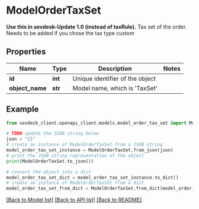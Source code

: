 # ModelOrderTaxSet

**Use this in sevdesk-Update 1.0 (instead of taxRule).**  Tax set of the order. Needs to be added if you chose the tax type custom

## Properties

Name | Type | Description | Notes
------------ | ------------- | ------------- | -------------
**id** | **int** | Unique identifier of the object | 
**object_name** | **str** | Model name, which is &#39;TaxSet&#39; | 

## Example

```python
from sevdesk_client.openapi_client.models.model_order_tax_set import ModelOrderTaxSet

# TODO update the JSON string below
json = "{}"
# create an instance of ModelOrderTaxSet from a JSON string
model_order_tax_set_instance = ModelOrderTaxSet.from_json(json)
# print the JSON string representation of the object
print(ModelOrderTaxSet.to_json())

# convert the object into a dict
model_order_tax_set_dict = model_order_tax_set_instance.to_dict()
# create an instance of ModelOrderTaxSet from a dict
model_order_tax_set_from_dict = ModelOrderTaxSet.from_dict(model_order_tax_set_dict)
```
[[Back to Model list]](../README.md#documentation-for-models) [[Back to API list]](../README.md#documentation-for-api-endpoints) [[Back to README]](../README.md)



